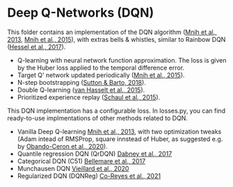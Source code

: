 # Deep Q-Networks (DQN)

This folder contains an implementation of the DQN algorithm
([Mnih et al., 2013], [Mnih et al., 2015]), with extras bells & whistles,
similar to Rainbow DQN ([Hessel et al., 2017]).

*   Q-learning with neural network function approximation. The loss is given by
    the Huber loss applied to the temporal difference error.
*   Target Q' network updated periodically ([Mnih et al., 2015]).
*   N-step bootstrapping ([Sutton & Barto, 2018]).
*   Double Q-learning ([van Hasselt et al., 2015]).
*   Prioritized experience replay ([Schaul et al., 2015]).

This DQN implementation has a configurable loss. In losses.py, you can find
ready-to-use implmentations of other methods related to DQN.

* Vanilla Deep Q-learning [Mnih et al., 2013], with two optimization tweaks
  (Adam intead of RMSProp, square innstead of Huber, as suggested e.g. by
  [Obando-Ceron et al., 2020]).
* Quantile regression DQN (QrDQN) [Dabney et al., 2017]
* Categorical DQN (C51) [Bellemare et al., 2017]
* Munchausen DQN [Vieillard et al., 2020]
* Regularized DQN (DQNReg) [Co-Reyes et al., 2021]


[Mnih et al., 2013]: https://arxiv.org/abs/1312.5602
[Mnih et al., 2015]: https://www.nature.com/articles/nature14236
[van Hasselt et al., 2015]: https://arxiv.org/abs/1509.06461
[Schaul et al., 2015]: https://arxiv.org/abs/1511.05952
[Bellemare et al., 2017]: https://arxiv.org/abs/1707.06887
[Dabney et al., 2017]: https://arxiv.org/abs/1710.10044
[Hessel et al., 2017]: https://arxiv.org/abs/1710.02298
[Horgan et al., 2018]: https://arxiv.org/abs/1803.00933
[Sutton & Barto, 2018]: http://incompleteideas.net/book/the-book.html
[Obando-Ceron et al., 2020]: https://arxiv.org/abs/2011.14826
[Vieillard et al., 2020]: https://arxiv.org/abs/2007.14430
[Co-Reyes et al., 2021]: https://arxiv.org/abs/2101.03958

